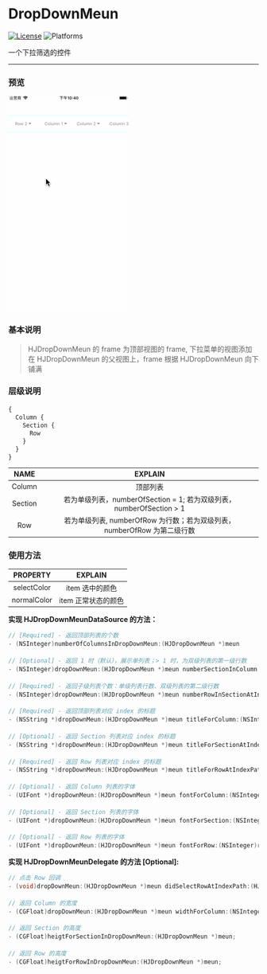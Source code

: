 # DropDownMeun

[![License](https://img.shields.io/badge/license-MIT-brightgreen.svg)](https://github.com/iOS-PPG/OC-Code/blob/master/LICENSE)    ![Platforms](https://img.shields.io/badge/platforms-iOS-orange.svg)

一个下拉筛选的控件

-------

### 预览
![Demo](/DropDownMeun/demo.gif)


### 基本说明
> HJDropDownMeun 的 frame 为顶部视图的 frame, 下拉菜单的视图添加在 HJDropDownMeun 的父视图上，frame 根据 HJDropDownMeun 向下铺满

### 层级说明
```
{
  Column {
    Section {
      Row
    }
  }
}
```

| NAME | EXPLAIN |
|:---:|:---:|
| Column | 顶部列表 |
| Section | 若为单级列表，numberOfSection = 1; 若为双级列表，numberOfSection > 1 |
| Row | 若为单级列表, numberOfRow 为行数；若为双级列表，numberOfRow 为第二级行数 |

### 使用方法


| PROPERTY | EXPLAIN |
|:---:|:---:|
| selectColor | item 选中的颜色 |
| normalColor | item 正常状态的颜色 |



**实现 HJDropDownMeunDataSource 的方法：**

```Objective-C
// [Required] - 返回顶部列表的个数
- (NSInteger)numberOfColumnsInDropDownMeun:(HJDropDownMeun *)meun

// [Optional] - 返回 1 时（默认），展示单列表；> 1 时，为双级列表的第一级行数
- (NSInteger)dropDownMeun:(HJDropDownMeun *)meun numberSectionInColumn:(NSInteger)column;

// [Required] - 返回子级列表个数：单级列表行数、双级列表的第二级行数
- (NSInteger)dropDownMeun:(HJDropDownMeun *)meun numberRowInSectionAtIndexPath:(HJIndexPath *)indexPath

// [Required] - 返回顶部列表对应 index 的标题
- (NSString *)dropDownMeun:(HJDropDownMeun *)meun titleForColumn:(NSInteger)column;

// [Optional] - 返回 Section 列表对应 index 的标题
- (NSString *)dropDownMeun:(HJDropDownMeun *)meun titleForSectionAtIndexPath:(HJIndexPath *)indexPath;

// [Required] - 返回 Row 列表对应 index 的标题
- (NSString *)dropDownMeun:(HJDropDownMeun *)meun titleForRowAtIndexPath:(HJIndexPath *)indexPath;

// [Optional] - 返回 Column 列表的字体
- (UIFont *)dropDownMeun:(HJDropDownMeun *)meun fontForColumn:(NSInteger)column;

// [Optional] - 返回 Section 列表的字体
- (UIFont *)dropDownMeun:(HJDropDownMeun *)meun fontForSection:(NSInteger)section;

// [Optional] - 返回 Row 列表的字体
- (UIFont *)dropDownMeun:(HJDropDownMeun *)meun fontForRow:(NSInteger)row;
```


**实现 HJDropDownMeunDelegate 的方法 [Optional]:**


```Objective-C
// 点击 Row 回调
- (void)dropDownMeun:(HJDropDownMeun *)meun didSelectRowAtIndexPath:(HJIndexPath *)indexPath;

// 返回 Column 的宽度
- (CGFloat)dropDownMeun:(HJDropDownMeun *)meun widthForColumn:(NSInteger)column;

// 返回 Section 的高度
- (CGFloat)heigtForSectionInDropDownMeun:(HJDropDownMeun *)meun;

// 返回 Row 的高度
- (CGFloat)heigtForRowInDropDownMeun:(HJDropDownMeun *)meun;
```

